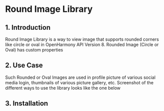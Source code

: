 # Round Image Library

## 1. Introduction
Round Image Library is a way to view image that supports rounded corners like circle or oval in OpenHarmony API Version 8. Rounded Image (Circle or Oval) has custom properties

## 2. Use Case
Such Rounded or Oval Images are used in profile picture of various social media login, thumbnails of various picture gallery, etc. Screenshot of the different ways to use the library looks like the one below


## 3. Installation

